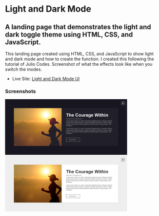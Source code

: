 <h1>Light and Dark Mode</h1>

<h2>A landing page that demonstrates the light and dark toggle theme using HTML, CSS, and JavaScript.</h2>

<p>This landing page created using HTML, CSS, and JavaScript to show light and dark mode and how to create the function. I created this following the tutorial of Julio Codes. Screenshot of what the effects look like when you switch the modes.</p>

- Live Site: [Light and Dark Mode UI](https://light-dark-mode-toggle.netlify.app/)

### Screenshots

<img src="/screenshots/dark.png" width="400">
<img src="/screenshots/light.png" width="400">
